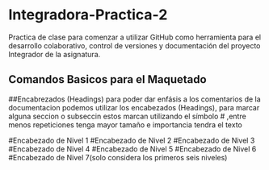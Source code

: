 # Integradora-Practica-2
Practica de clase para comenzar a utilizar GitHub como herramienta para el desarrollo colaborativo, control de versiones y documentación del proyecto Integrador de la asignatura.

## Comandos Basicos para el Maquetado

##Encabrezados (Headings)
para poder dar enfásis a los comentarios de la documentacion podemos utilizar los encabezados (Headings),
para marcar alguna seccion o subseccin estos marcan utilizando el símbolo # ,entre menos repeticiones tenga mayor tamaño e importancia tendra el texto

#Encabezado de Nivel 1
#Encabezado de Nivel 2
#Encabezado de Nivel 3
#Encabezado de Nivel 4
#Encabezado de Nivel 5
#Encabezado de Nivel 6
#Encabezado de Nivel 7(solo considera los primeros seis niveles) 
